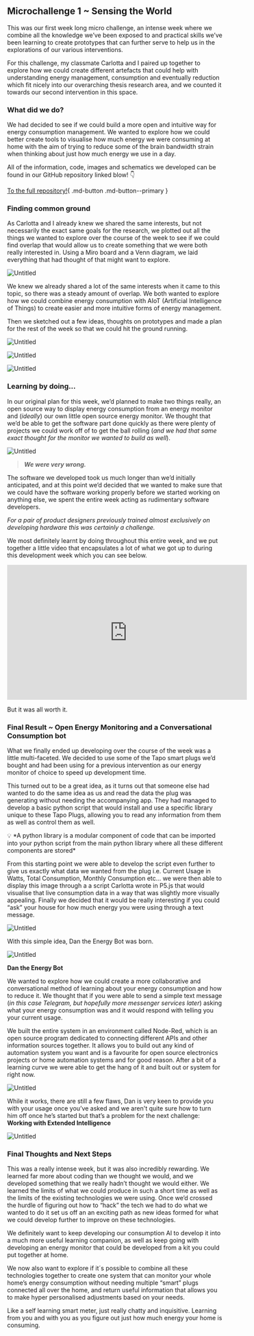 ## Microchallenge 1 ~ Sensing the World

 This was our first week long micro challenge, an intense week where we combine all the knowledge we’ve been exposed to and practical skills we’ve been learning to create prototypes that can further serve to help us in the explorations of our various interventions. 

For this challenge, my classmate Carlotta and I paired up together to explore how we could create different artefacts that could help with understanding energy management, consumption and eventually reduction which fit nicely into our overarching thesis research area, and we counted it towards our second intervention in this space.  

### What did we do?

We had decided to see if we could build a more open and intuitive way for energy consumption management. We wanted to explore how we could better create tools to visualise how much energy we were consuming at home with the aim of trying to reduce some of the brain bandwidth strain when thinking about just how much energy we use in a day. 

All of the information, code, images and schematics we developed can be found in our GitHub repository linked blow! 👇 

[To the full repository!](https://github.com/Oliver-Lloyd-MDEF/MDEF-Microchallenge-1-Energy-Monitors?tab=readme-ov-file){ .md-button .md-button--primary }

### Finding common ground

As Carlotta and I already knew we shared the same interests, but not necessarily the exact same goals for the research, we plotted out all the things we wanted to explore over the course of the week to see if we could find overlap that would allow us to create something that we were both really interested in. Using a Miro board and a Venn diagram, we laid everything that had thought of that might want to explore.  

![Untitled](https://prod-files-secure.s3.us-west-2.amazonaws.com/2b0302d7-2414-41ff-a742-549f9e409dc1/21ce296b-cc34-4e44-a0c2-2372f3e8028a/Untitled.png)

We knew we already shared a lot of the same interests when it came to this topic, so there was a steady amount of overlap. We both wanted to explore how we could combine energy consumption with AIoT (Artificial Intelligence of Things) to create easier and more intuitive forms of energy management. 

Then we sketched out a few ideas, thoughts on prototypes and made a plan for the rest of the week so that we could hit the ground running. 

![Untitled](https://prod-files-secure.s3.us-west-2.amazonaws.com/2b0302d7-2414-41ff-a742-549f9e409dc1/fa708301-e9ef-49d5-94e4-e722abd65ed8/Untitled.png)

![Untitled](https://prod-files-secure.s3.us-west-2.amazonaws.com/2b0302d7-2414-41ff-a742-549f9e409dc1/60cd8384-661a-4d76-ba12-c0759e142ded/Untitled.png)

![Untitled](https://prod-files-secure.s3.us-west-2.amazonaws.com/2b0302d7-2414-41ff-a742-549f9e409dc1/9a4147dc-9c21-4a00-a81a-86b0b54c36af/Untitled.png)

### Learning by doing…

In our original plan for this week, we’d planned to make two things really, an open source way to display energy consumption from an energy monitor and (*ideally*) our own little open source energy monitor. We thought that we’d be able to get the software part done quickly as there were plenty of projects we could work off of to get the ball rolling (*and we had that same exact thought for the monitor we wanted to build as well*).

![Untitled](https://prod-files-secure.s3.us-west-2.amazonaws.com/2b0302d7-2414-41ff-a742-549f9e409dc1/9331a5f4-2dd1-4216-8933-01b6002eb61a/Untitled.png)

> ***We were very wrong.***
> 

The software we developed took us much longer than we’d initially anticipated, and at this point we’d decided that we wanted to make sure that we could have the software working properly before we started working on anything else, we spent the entire week acting as rudimentary software developers. 

*For a pair of product designers previously trained almost exclusively on developing hardware this was certainly a challenge.* 

We most definitely learnt by doing throughout this entire week, and we put together a little video that encapsulates a lot of what we got up to during this development week which you can see below.  

<iframe width="560" height="315" src="https://www.youtube.com/embed/7M8eTnMaMfU?si=4lmhsBFWm6NYjXSZ" title="YouTube video player" frameborder="0" allow="accelerometer; autoplay; clipboard-write; encrypted-media; gyroscope; picture-in-picture; web-share" allowfullscreen></iframe>

But it was all worth it. 

### Final Result ~ Open Energy Monitoring and a Conversational Consumption bot

What we finally ended up developing over the course of the week was a little multi-faceted. We decided to use some of the Tapo smart plugs we’d bought and had been using for a previous intervention as our energy monitor of choice to speed up development time. 

This turned out to be a great idea, as it turns out that someone else had wanted to do the same idea as us and read the data the plug was generating without needing the accompanying app. They had managed to develop a basic python script that would install and use a specific library unique to these Tapo Plugs, allowing you to read any information from them as well as control them as well. 

<aside>
💡 *A python library is a modular component of code that can be imported into your python script from the main python library where all these different components are stored*

</aside>

From this starting point we were able to develop the script even further to give us exactly what data we wanted from the plug i.e. Current Usage in Watts, Total Consumption, Monthly Consumption etc… we were then able to display this image through a a script Carlotta wrote in P5.js that would visualise that live consumption data in a way that was slightly more visually appealing. Finally we decided that it would be really interesting if you could “ask” your house for how much energy you were using through a text message. 

![Untitled](https://prod-files-secure.s3.us-west-2.amazonaws.com/2b0302d7-2414-41ff-a742-549f9e409dc1/4728661e-d895-4338-9b27-22a2d37b7f79/Untitled.jpeg)

With this simple idea, Dan the Energy Bot was born. 

![Untitled](https://prod-files-secure.s3.us-west-2.amazonaws.com/2b0302d7-2414-41ff-a742-549f9e409dc1/c58c9d7d-739a-4d5a-a68a-2a8581ef9879/Untitled.jpeg)

**Dan the Energy Bot**

We wanted to explore how we could create a more collaborative and conversational method of learning about your energy consumption and how to reduce it. We thought that if you were able to send a simple text message (*in this case Telegram, but hopefully more messenger services later*)  asking what your energy consumption was and it would respond with telling you your current usage. 

We built the entire system in an environment called Node-Red, which is an open source program dedicated to connecting different APIs and other information sources together. It allows you to build out any kind of automation system you want and is a favourite for open source electronics projects or home automation systems and for good reason. After a bit of a learning curve we were able to get the hang of it and built out or system for right now. 

![Untitled](https://prod-files-secure.s3.us-west-2.amazonaws.com/2b0302d7-2414-41ff-a742-549f9e409dc1/20354f04-ac7f-48df-98b8-e013b8c76dd1/Untitled.png)

While it works, there are still a few flaws, Dan is very keen to provide you with your usage once you’ve asked and we aren't quite sure how to turn him off once he’s started but that’s a problem for the next challenge: **Working with Extended Intelligence**

![Untitled](https://prod-files-secure.s3.us-west-2.amazonaws.com/2b0302d7-2414-41ff-a742-549f9e409dc1/7d23452d-1ab5-4e60-b27c-f4b46d418073/Untitled.png)

### Final Thoughts and Next Steps

This was a really intense week, but it was also incredibly rewarding. We learned far more about coding than we thought we would, and we developed something that we really hadn’t thought we would either. We learned the limits of what we could produce in such a short time as well as the limits of the existing technologies we were using. Once we’d crossed the hurdle of figuring out how to “hack” the tech we had to do what we wanted to do it set us off an an exciting path as new ideas formed for what we could develop further to improve on these technologies.  

We definitely want to keep developing our consumption AI to develop it into a much more useful learning companion, as well as keep going with developing an energy monitor that could be developed from a kit you could put together at home.  

We now also want to explore if it´s possible to combine all these technologies together to create one system that can monitor your whole home’s energy consumption without needing multiple “smart” plugs connected all over the home, and return useful information that allows you to make hyper personalised adjustments based on your needs. 

Like a self learning smart meter, just really chatty and inquisitive. Learning from you and with you as you figure out just how much energy your home is consuming.